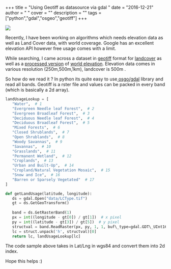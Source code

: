 
+++
title = "Using Geotiff as datasource via gdal "
date = "2016-12-21"
author = " "
cover = ""
description = ""
tags = ["python","gdal","osgeo","geotiff"]
+++

![](/media/image_377996742841482328085822.png)

 Recently, I have been working on algorithms which needs elevation data as well as Land Cover data, with world coverage. Google has an excellent elevation API however free usage comes with a limit. 

 While searching, I came across a dataset in [geotiff](https://en.wikipedia.org/wiki/GeoTIFF) format for [landcover](http://landcover.usgs.gov/global_climatology.php) as well as a [processed version](http://www.cgiar-csi.org/data/srtm-90m-digital-elevation-database-v4-1) of [world elevation](https://drive.google.com/drive/folders/0B_J08t5spvd8VWJPbTB3anNHamc). Elevation data comes in various resolution (250m,500m,1km), landcover is 500m .

 So how do we read it ? In python its quite easy to use[ osgo/gdal](https://pypi.python.org/pypi/GDAL/) library and read all bands. Geotiff is a rster file and values can be packed in every band (which is basically a 2d array).

 ```python
 landUsageLookup = [
    "Water",  # 1
    "Evergreen Needle leaf Forest",  # 2
    "Evergreen Broadleaf Forest",  # 3
    "Deciduous Needle leaf Forest",  # 4
    "Deciduous Broadleaf Forest",  # 5
    "Mixed Forests",  # 6
    "Closed Shrublands",  # 7
    "Open Shrublands",  # 8
    "Woody Savannas",  # 9
    "Savannas",  # 10
    "Grasslands",  # 11
    "Permanent Wetland",  # 12
    "Croplands",  # 13
    "Urban and Built-Up",  # 14
    "Cropland/Natural Vegetation Mosaic",  # 15
    "Snow and Ice",  # 16
    "Barren or Sparsely Vegetated"  # 17
]

def getLandUsage(latitude, longitude):
    ds = gdal.Open("data/LCType.tif") 
    gt = ds.GetGeoTransform()
     
    band = ds.GetRasterBand(1)
    px = int((longitude - gt[0]) / gt[1])  # x pixel
    py = int((latitude - gt[3]) / gt[5])  # y pixel
    structval = band.ReadRaster(px, py, 1, 1, buf\_type=gdal.GDT\_UInt16)
    lc = struct.unpack('h', structval)[0]
    return lc, landUsageLookup[lc]


```
 The code sample above takes in Lat/Lng in wgs84 and convert them into 2d index.

 Hope this helps :)



